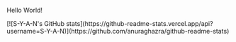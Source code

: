 <p> Hello World! </p>
<p>
  [![S-Y-A-N's GitHub stats](https://github-readme-stats.vercel.app/api?username=S-Y-A-N)](https://github.com/anuraghazra/github-readme-stats)
</p>

